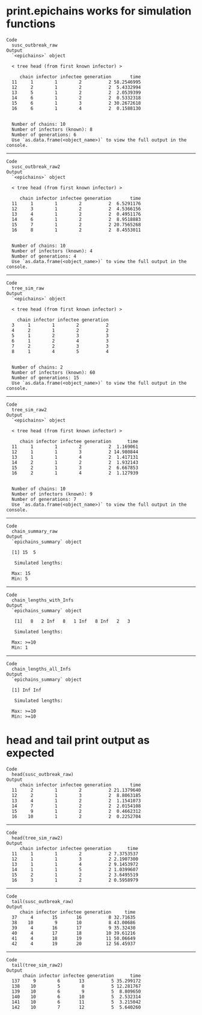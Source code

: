 # print.epichains works for simulation functions

    Code
      susc_outbreak_raw
    Output
      `<epichains>` object
      
      < tree head (from first known infector) >
      
         chain infector infectee generation       time
      11     1        1        2          2 58.2546995
      12     2        1        2          2  5.4332994
      13     5        1        2          2  2.0539399
      14     6        1        2          2  0.5332318
      15     6        1        3          2 30.2672618
      16     6        1        4          2  0.1588130
      
      
      Number of chains: 10
      Number of infectors (known): 8
      Number of generations: 6
      Use `as.data.frame(<object_name>)` to view the full output in the console.

---

    Code
      susc_outbreak_raw2
    Output
      `<epichains>` object
      
      < tree head (from first known infector) >
      
         chain infector infectee generation       time
      11     1        1        2          2  6.5291176
      12     3        1        2          2  4.5366156
      13     4        1        2          2  0.4951176
      14     6        1        2          2  8.9518883
      15     7        1        2          2 20.7565268
      16     8        1        2          2  8.4553011
      
      
      Number of chains: 10
      Number of infectors (known): 4
      Number of generations: 4
      Use `as.data.frame(<object_name>)` to view the full output in the console.

---

    Code
      tree_sim_raw
    Output
      `<epichains>` object
      
      < tree head (from first known infector) >
      
        chain infector infectee generation
      3     1        1        2          2
      4     2        1        2          2
      5     1        2        3          3
      6     1        2        4          3
      7     2        2        3          3
      8     1        4        5          4
      
      
      Number of chains: 2
      Number of infectors (known): 60
      Number of generations: 15
      Use `as.data.frame(<object_name>)` to view the full output in the console.

---

    Code
      tree_sim_raw2
    Output
      `<epichains>` object
      
      < tree head (from first known infector) >
      
         chain infector infectee generation      time
      11     1        1        2          2  1.169061
      12     1        1        3          2 14.980844
      13     1        1        4          2  1.417131
      14     2        1        2          2  1.932143
      15     2        1        3          2  6.667853
      16     2        1        4          2  1.127939
      
      
      Number of chains: 10
      Number of infectors (known): 9
      Number of generations: 7
      Use `as.data.frame(<object_name>)` to view the full output in the console.

---

    Code
      chain_summary_raw
    Output
      `epichains_summary` object 
      
      [1] 15  5
      
       Simulated lengths: 
      
      Max: 15
      Min: 5

---

    Code
      chain_lengths_with_Infs
    Output
      `epichains_summary` object 
      
       [1]   8   2 Inf   8   1 Inf   8 Inf   2   3
      
       Simulated lengths: 
      
      Max: >=10
      Min: 1

---

    Code
      chain_lengths_all_Infs
    Output
      `epichains_summary` object 
      
      [1] Inf Inf
      
       Simulated lengths: 
      
      Max: >=10
      Min: >=10

# head and tail print output as expected

    Code
      head(susc_outbreak_raw)
    Output
         chain infector infectee generation       time
      11     2        1        2          2 21.1379640
      12     2        1        3          2  8.8063185
      13     4        1        2          2  1.1541073
      14     7        1        2          2  2.0154108
      15     9        1        2          2  0.4662312
      16    10        1        2          2  0.2252704

---

    Code
      head(tree_sim_raw2)
    Output
         chain infector infectee generation      time
      11     1        1        2          2 7.3753537
      12     1        1        3          2 2.1907300
      13     1        1        4          2 9.1453972
      14     1        1        5          2 1.0399607
      15     2        1        2          2 3.6495519
      16     3        1        2          2 0.5958979

---

    Code
      tail(susc_outbreak_raw)
    Output
         chain infector infectee generation     time
      37     4       15       16          8 32.71635
      38    10        9       10          8 43.00686
      39     4       16       17          9 35.32430
      40     4       17       18         10 39.61216
      41     4       18       19         11 50.06649
      42     4       19       20         12 56.45937

---

    Code
      tail(tree_sim_raw2)
    Output
          chain infector infectee generation      time
      137     9        6       13          5 35.299172
      138    10        5        8          5 12.281767
      139    10        6        9          5  8.809650
      140    10        6       10          5  2.532314
      141    10        6       11          5  3.215042
      142    10        7       12          5  5.640260


